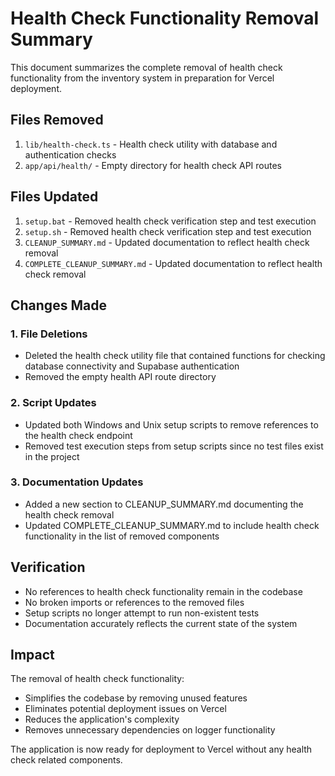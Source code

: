 # Health Check Functionality Removal Summary

This document summarizes the complete removal of health check functionality from the inventory system in preparation for Vercel deployment.

## Files Removed

1. `lib/health-check.ts` - Health check utility with database and authentication checks
2. `app/api/health/` - Empty directory for health check API routes

## Files Updated

1. `setup.bat` - Removed health check verification step and test execution
2. `setup.sh` - Removed health check verification step and test execution
3. `CLEANUP_SUMMARY.md` - Updated documentation to reflect health check removal
4. `COMPLETE_CLEANUP_SUMMARY.md` - Updated documentation to reflect health check removal

## Changes Made

### 1. File Deletions
- Deleted the health check utility file that contained functions for checking database connectivity and Supabase authentication
- Removed the empty health API route directory

### 2. Script Updates
- Updated both Windows and Unix setup scripts to remove references to the health check endpoint
- Removed test execution steps from setup scripts since no test files exist in the project

### 3. Documentation Updates
- Added a new section to CLEANUP_SUMMARY.md documenting the health check removal
- Updated COMPLETE_CLEANUP_SUMMARY.md to include health check functionality in the list of removed components

## Verification

- No references to health check functionality remain in the codebase
- No broken imports or references to the removed files
- Setup scripts no longer attempt to run non-existent tests
- Documentation accurately reflects the current state of the system

## Impact

The removal of health check functionality:
- Simplifies the codebase by removing unused features
- Eliminates potential deployment issues on Vercel
- Reduces the application's complexity
- Removes unnecessary dependencies on logger functionality

The application is now ready for deployment to Vercel without any health check related components.